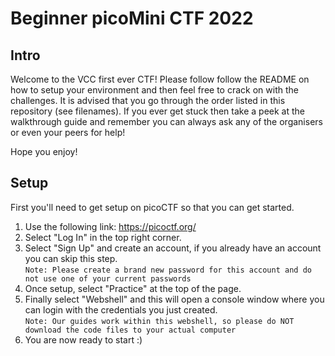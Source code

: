 # Beginner picoMini CTF 2022

## Intro

Welcome to the VCC first ever CTF! Please follow follow the README on how to setup your environment and then feel free to crack on with the challenges. It is advised that you go through the order listed in this repository (see filenames). If you ever get stuck then take a peek at the walkthrough guide and remember you can always ask any of the organisers or even your peers for help!

Hope you enjoy!

## Setup

First you'll need to get setup on picoCTF so that you can get started. 
1. Use the following link: https://picoctf.org/
2. Select "Log In" in the top right corner.
3. Select "Sign Up" and create an account, if you already have an account you can skip this step. <br />```Note: Please create a brand new password for this account and do not use one of your current passwords```
4. Once setup, select "Practice" at the top of the page.
5. Finally select "Webshell" and this will open a console window where you can login with the credentials you just created. <br />```Note: Our guides work within this webshell, so please do NOT download the code files to your actual computer```
6. You are now ready to start :)
